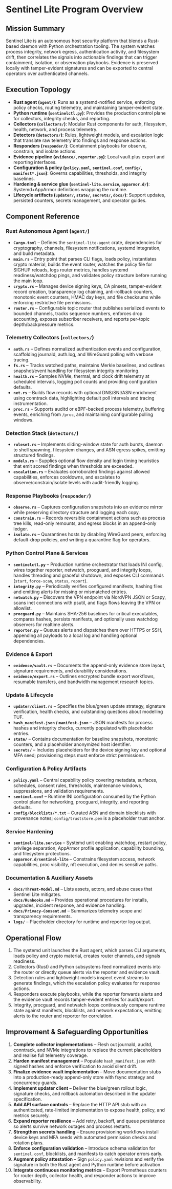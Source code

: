 # Sentinel Lite Program Overview

## Mission Summary
Sentinel Lite is an autonomous host security platform that blends a Rust-based
daemon with Python orchestration tooling. The system watches process integrity,
network egress, authentication activity, and filesystem drift, then correlates
the signals into actionable findings that can trigger containment, isolation, or
observation playbooks. Evidence is preserved locally with tamper-evident
signatures and can be exported to central operators over authenticated channels.

## Execution Topology
- **Rust agent (`agent/`)**: Runs as a systemd-notified service, enforcing policy
  checks, routing telemetry, and maintaining tamper-evident state.
- **Python runtime (`sentinelctl.py`)**: Provides the production control plane
  for collectors, integrity checks, and reporting.
- **Collectors (`collectors/`)**: Modular Rust components for auth, filesystem,
  health, network, and process telemetry.
- **Detectors (`detectors/`)**: Rules, lightweight models, and escalation logic
  that translate raw telemetry into findings and response actions.
- **Responders (`responder/`)**: Containment playbooks for observe, constrain,
  and isolate actions.
- **Evidence pipeline (`evidence/`, `reporter.py`)**: Local vault plus export and
  reporting interfaces.
- **Configuration & policy (`policy.yaml`, `sentinel.conf`, `config/`,
  `manifest*.json`)**: Governs capabilities, thresholds, and integrity baselines.
- **Hardening & service glue (`sentinel-lite.service`, `apparmor.d/`)**:
  Systemd+AppArmor definitions wrapping the runtime.
- **Lifecycle artifacts (`updater/`, `state/`, `secrets/`, `docs/`)**: Support
  updates, persisted counters, secrets management, and operator guides.

## Component Reference

### Rust Autonomous Agent (`agent/`)
- **`Cargo.toml`** – Defines the `sentinel-lite-agent` crate, dependencies for
  cryptography, channels, filesystem notifications, systemd integration, and
  build metadata. 
- **`main.rs`** – Entry point that parses CLI flags, loads policy, instantiates
  crypto material, builds the event router, watches the policy file for SIGHUP
  reloads, logs router metrics, handles systemd readiness/watchdog pings, and
  validates policy structure before running the main loop.
- **`crypto.rs`** – Manages device signing keys, CA pinsets, tamper-evident
  record creation, transparency log chaining, anti-rollback counters, monotonic
  event counters, HMAC day keys, and file checksums while enforcing restrictive
  file permissions.
- **`router.rs`** – Configurable topic router that publishes serialized events to
  bounded channels, tracks sequence numbers, enforces drop accounting, exposes
  subscriber receivers, and reports per-topic depth/backpressure metrics.

### Telemetry Collectors (`collectors/`)
- **`auth.rs`** – Defines normalized authentication events and configuration,
  scaffolding journald, auth.log, and WireGuard polling with verbose tracing.
- **`fs.rs`** – Tracks watched paths, maintains Merkle baselines, and outlines
  snapshot/event handling for filesystem integrity monitoring.
- **`health.rs`** – Samples NVMe, thermal, and clock drift telemetry at scheduled
  intervals, logging poll counts and providing configuration defaults.
- **`net.rs`** – Builds flow records with optional DNS/SNI/ASN enrichment using
  conntrack data, highlighting default poll intervals and tracing instrumentation.
- **`proc.rs`** – Supports auditd or eBPF-backed process telemetry, buffering
  events, enriching from `/proc`, and maintaining configurable polling windows.

### Detection Stack (`detectors/`)
- **`ruleset.rs`** – Implements sliding-window state for auth bursts, daemon to
  shell spawning, filesystem changes, and ASN egress spikes, emitting structured
  findings.
- **`models.rs`** – Supplies optional flow density and login timing heuristics
  that emit scored findings when thresholds are exceeded.
- **`escalation.rs`** – Evaluates corroborated findings against allowed
  capabilities, enforces cooldowns, and escalates to observe/constrain/isolate
  levels with audit-friendly logging.

### Response Playbooks (`responder/`)
- **`observe.rs`** – Captures configuration snapshots into an evidence mirror
  while preserving directory structure and logging each copy.
- **`constrain.rs`** – Records reversible containment actions such as process
  tree kills, read-only remounts, and egress blocks in an append-only ledger.
- **`isolate.rs`** – Quarantines hosts by disabling WireGuard peers, enforcing
  default-drop policies, and writing a quarantine flag for operators.

### Python Control Plane & Services
- **`sentinelctl.py`** – Production runtime orchestrator that loads INI config,
  wires together reporter, netwatch, procguard, and integrity loops, handles
  threading and graceful shutdown, and exposes CLI commands (`start`,
  `force-scan`, `status`, `report`).
- **`integrity.py`** – Periodically verifies configured manifests, hashing files
  and emitting alerts for missing or mismatched entries.
- **`netwatch.py`** – Discovers the VPN endpoint via NordVPN JSON or Scapy,
  scans inet connections with psutil, and flags flows leaving the VPN or allowlist.
- **`procguard.py`** – Maintains SHA-256 baselines for critical executables,
  compares hashes, persists manifests, and optionally uses watchdog observers for
  realtime alerts.
- **`reporter.py`** – Queues alerts and dispatches them over HTTPS or SSH,
  appending all payloads to a local log and handling optional dependencies.

### Evidence & Export
- **`evidence/vault.rs`** – Documents the append-only evidence store layout,
  signature requirements, and durability considerations.
- **`evidence/export.rs`** – Outlines encrypted bundle export workflows,
  resumable transfers, and bandwidth management research topics.

### Update & Lifecycle
- **`updater/client.rs`** – Specifies the blue/green update strategy, signature
  verification, health checks, and outstanding questions about modelling TUF.
- **`hash_manifest.json` / `manifest.json`** – JSON manifests for process hashes
  and integrity checks, currently populated with placeholder entries.
- **`state/`** – Contains documentation for baseline snapshots, monotonic
  counters, and a placeholder anonymized host identifier.
- **`secrets/`** – Includes placeholders for the device signing key and optional
  MFA seed; provisioning steps must enforce strict permissions.

### Configuration & Policy Artifacts
- **`policy.yaml`** – Central capability policy covering metadata, surfaces,
  schedules, consent rules, thresholds, maintenance windows, suppressions, and
  validation requirements.
- **`sentinel.conf`** – Runtime INI configuration consumed by the Python control
  plane for networking, procguard, integrity, and reporting defaults.
- **`config/blocklists/*.txt`** – Curated ASN and domain blocklists with
  provenance notes; `config/truststore.pem` is a placeholder trust anchor.

### Service Hardening
- **`sentinel-lite.service`** – Systemd unit enabling watchdog, restart policy,
  privilege separation, AppArmor profile application, capability bounding, and
  filesystem protections.
- **`apparmor.d/sentinel-lite`** – Constrains filesystem access, network
  capabilities, proc visibility, nft execution, and denies sensitive paths.

### Documentation & Auxiliary Assets
- **`docs/Threat-Model.md`** – Lists assets, actors, and abuse cases that
  Sentinel Lite mitigates.
- **`docs/Runbooks.md`** – Provides operational procedures for installs,
  upgrades, incident response, and evidence handling.
- **`docs/Privacy-Consent.md`** – Summarizes telemetry scope and transparency
  requirements.
- **`logs/`** – Placeholder directory for runtime and reporter log output.

## Operational Flow
1. The systemd unit launches the Rust agent, which parses CLI arguments, loads
   policy and crypto material, creates router channels, and signals readiness.
2. Collectors (Rust) and Python subsystems feed normalized events into the
   router or directly queue alerts via the reporter and evidence vault.
3. Detection rules and lightweight models inspect event streams to generate
   findings, which the escalation policy evaluates for response actions.
4. Responders execute playbooks, while the reporter forwards alerts and the
   evidence vault records tamper-evident entries for audit/export.
5. Integrity, procguard, and netwatch loops continuously compare runtime state
   against manifests, blocklists, and network expectations, emitting alerts to
   the router and reporter for correlation.

## Improvement & Safeguarding Opportunities
1. **Complete collector implementations** – Flesh out journald, auditd, conntrack,
   and NVMe integrations to replace the current placeholders and realise full
   telemetry coverage.
2. **Harden manifest management** – Populate `hash_manifest.json` with signed
   hashes and enforce verification to avoid silent drift.
3. **Finalize evidence vault implementation** – Move documentation stubs into a
   production-ready append-only store with fsync strategy and concurrency guards.
4. **Implement updater client** – Deliver the blue/green rollout logic, signature
   checks, and rollback automation described in the updater specification.
5. **Add API surface controls** – Replace the HTTP API stub with an authenticated,
   rate-limited implementation to expose health, policy, and metrics securely.
6. **Expand reporter resilience** – Add retry, backoff, and queue persistence so
   alerts survive network outages and process restarts.
7. **Strengthen secrets handling** – Ensure provisioning workflows install
   device keys and MFA seeds with automated permission checks and rotation plans.
8. **Enforce configuration validation** – Introduce schema validation for
   `sentinel.conf`, blocklists, and manifests to catch operator errors early.
9. **Augment policy attestation** – Sign `policy.yaml` revisions and verify the
   signature in both the Rust agent and Python runtime before activation.
10. **Integrate continuous monitoring metrics** – Export Prometheus counters for
    router depth, collector health, and responder actions to improve observability.
